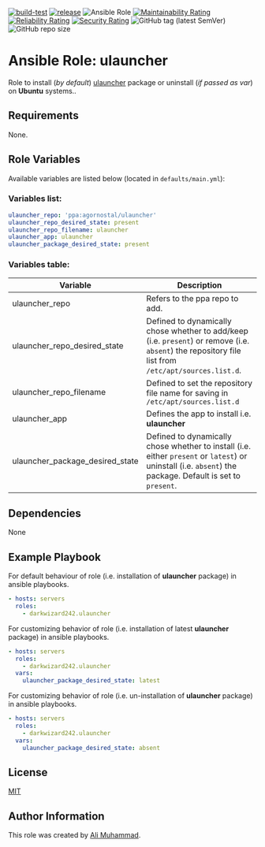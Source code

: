 [![build-test](https://github.com/darkwizard242/ansible-role-ulauncher/workflows/build-and-test/badge.svg?branch=master)](https://github.com/darkwizard242/ansible-role-ulauncher/actions?query=workflow%3Abuild-and-test) [![release](https://github.com/darkwizard242/ansible-role-ulauncher/workflows/release/badge.svg)](https://github.com/darkwizard242/ansible-role-ulauncher/actions?query=workflow%3Arelease) ![Ansible Role](https://img.shields.io/ansible/role/d/darkwizard242/ulauncher) [![Maintainability Rating](https://sonarcloud.io/api/project_badges/measure?project=ansible-role-ulauncher&metric=sqale_rating)](https://sonarcloud.io/dashboard?id=ansible-role-ulauncher) [![Reliability Rating](https://sonarcloud.io/api/project_badges/measure?project=ansible-role-ulauncher&metric=reliability_rating)](https://sonarcloud.io/dashboard?id=ansible-role-ulauncher) [![Security Rating](https://sonarcloud.io/api/project_badges/measure?project=ansible-role-ulauncher&metric=security_rating)](https://sonarcloud.io/dashboard?id=ansible-role-ulauncher) ![GitHub tag (latest SemVer)](https://img.shields.io/github/tag/darkwizard242/ansible-role-ulauncher?label=release) ![GitHub repo size](https://img.shields.io/github/repo-size/darkwizard242/ansible-role-ulauncher?color=orange&style=flat-square)

# Ansible Role: ulauncher

Role to install (_by default_) [ulauncher](https://ulauncher.io/) package or uninstall (_if passed as var_) on **Ubuntu** systems..

## Requirements

None.

## Role Variables

Available variables are listed below (located in `defaults/main.yml`):

### Variables list:

```yaml
ulauncher_repo: 'ppa:agornostal/ulauncher'
ulauncher_repo_desired_state: present
ulauncher_repo_filename: ulauncher
ulauncher_app: ulauncher
ulauncher_package_desired_state: present
```

### Variables table:

Variable                        | Description
------------------------------- | ----------------------------------------------------------------------------------------------------------------------------------------------------------
ulauncher_repo                  | Refers to the ppa repo to add.
ulauncher_repo_desired_state    | Defined to dynamically chose whether to add/keep (i.e. `present`) or remove (i.e. `absent`) the repository file list from `/etc/apt/sources.list.d`.
ulauncher_repo_filename         | Defined to set the repository file name for saving in `/etc/apt/sources.list.d`
ulauncher_app                   | Defines the app to install i.e. **ulauncher**
ulauncher_package_desired_state | Defined to dynamically chose whether to install (i.e. either `present` or `latest`) or uninstall (i.e. `absent`) the package. Default is set to `present`.

## Dependencies

None

## Example Playbook

For default behaviour of role (i.e. installation of **ulauncher** package) in ansible playbooks.

```yaml
- hosts: servers
  roles:
    - darkwizard242.ulauncher
```

For customizing behavior of role (i.e. installation of latest **ulauncher** package) in ansible playbooks.

```yaml
- hosts: servers
  roles:
    - darkwizard242.ulauncher
  vars:
    ulauncher_package_desired_state: latest
```

For customizing behavior of role (i.e. un-installation of **ulauncher** package) in ansible playbooks.

```yaml
- hosts: servers
  roles:
    - darkwizard242.ulauncher
  vars:
    ulauncher_package_desired_state: absent
```

## License

[MIT](https://github.com/darkwizard242/ansible-role-ulauncher/blob/master/LICENSE)

## Author Information

This role was created by [Ali Muhammad](https://www.alimuhammad.dev/).
